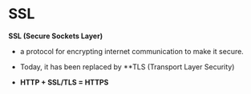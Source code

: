 # SSL

**SSL (Secure Sockets Layer)** 
* a protocol for encrypting internet communication to make it secure.
* Today, it has been replaced by **TLS (Transport Layer Security)

* **HTTP + SSL/TLS = HTTPS**
